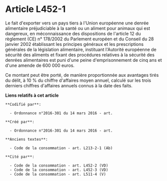 # Article L452-1

Le fait d'exporter vers un pays tiers à l'Union européenne une denrée alimentaire préjudiciable à la santé ou un aliment pour
animaux qui est dangereux, en méconnaissance des dispositions de l'article 12 du règlement (CE) n° 178/2002 du Parlement
européen et du Conseil du 28 janvier 2002 établissant les principes généraux et les prescriptions générales de la législation
alimentaire, instituant l'Autorité européenne de sécurité des aliments et fixant des procédures relatives à la sécurité des
denrées alimentaires est puni d'une peine d'emprisonnement de cinq ans et d'une amende de 600 000 euros.

Ce montant peut être porté, de manière proportionnée aux avantages tirés du délit, à 10 % du chiffre d'affaires moyen annuel,
calculé sur les trois derniers chiffres d'affaires annuels connus à la date des faits.

**Liens relatifs à cet article**

	**Codifié par**:

	  - Ordonnance n°2016-301 du 14 mars 2016 - art.

	**Créé par**:

	  - Ordonnance n°2016-301 du 14 mars 2016 - art.

	**Anciens textes**:

	  - Code de la consommation - art. L213-2-1 (Ab)

	**Cité par**:

	  - Code de la consommation - art. L452-2 (VD)
	  - Code de la consommation - art. L452-3 (VD)
	  - Code de la consommation - art. L511-4 (V)
